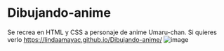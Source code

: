 # Dibujando-anime
Se recrea en HTML y CSS a personaje de anime Umaru-chan.
Si quieres verlo https://lindaamayac.github.io/Dibujando-anime/
![image](https://user-images.githubusercontent.com/60903552/139363341-f895137a-a4aa-44f0-9ac9-40ff78766f38.png)
